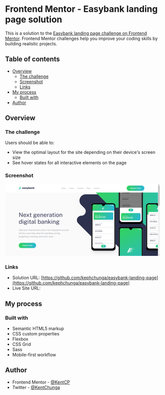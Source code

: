 # Frontend Mentor - Easybank landing page solution

This is a solution to the [Easybank landing page challenge on Frontend Mentor](https://www.frontendmentor.io/challenges/easybank-landing-page-WaUhkoDN). Frontend Mentor challenges help you improve your coding skills by building realistic projects. 

## Table of contents

- [Overview](#overview)
  - [The challenge](#the-challenge)
  - [Screenshot](#screenshot)
  - [Links](#links)
- [My process](#my-process)
  - [Built with](#built-with)
- [Author](#author)

## Overview

### The challenge

Users should be able to:

- View the optimal layout for the site depending on their device's screen size
- See hover states for all interactive elements on the page

### Screenshot

![Hero Section](./images/Easybank.png)

### Links

- Solution URL: [https://github.com/kephchunga/easybank-landing-page](https://github.com/kephchunga/easybank-landing-page)
- Live Site URL: [](https://your-live-site-url.com)

## My process

### Built with

- Semantic HTML5 markup
- CSS custom properties
- Flexbox
- CSS Grid
- Sass
- Mobile-first workflow

## Author

- Frontend Mentor - [@KentCP](https://www.frontendmentor.io/profile/KentCP)
- Twitter - [@KentChunga](https://www.twitter.com/KentChunga)